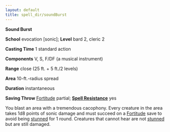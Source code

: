 ```yaml
---
layout: default
title: spell_dir/soundBurst
---
```

 **Sound Burst**

**School** evocation [sonic]; **Level** bard 2, cleric 2

**Casting Time** 1 standard action

**Components** V, S, F/DF (a musical instrument)

**Range** close (25 ft. + 5 ft./2 levels)

**Area** 10-ft.-radius spread

**Duration** instantaneous

**Saving Throw** [Fortitude](../combat#_fortitude) partial; **[Spell Resistance](../glossary#_spell-resistance)** yes

You blast an area with a tremendous cacophony. Every creature in the area takes 1d8 points of sonic damage and must succeed on a [Fortitude](../combat#_fortitude) save to avoid being [stunned](../glossary#_stunned) for 1 round. Creatures that cannot hear are not [stunned](../glossary#_stunned) but are still damaged.

